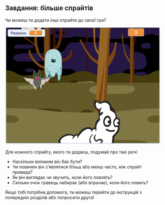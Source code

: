 ## Завдання: більше спрайтів

Чи можеш ти додати інші спрайти до своєї гри?

![знімок екрану](images/ghost-final.png)

Для кожного спрайту, якого ти додаєш, подумай про такі речі:

+ Наскільки великим він бає бути?
+ Чи повинен він з'являтися більш або менш часто, ніж спрайт привида?
+ Як він виглядає чи звучить, коли його ловлять?
+ Скільки очок гравець набирає (або втрачає), коли його ловить?

Якщо тобі потрібна допомога, ти можеш перейти до інструкцій з попередніх розділів або попросити друга!
